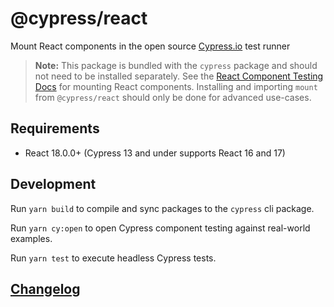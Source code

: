# @cypress/react

Mount React components in the open source [Cypress.io](https://www.cypress.io/) test runner

> **Note:** This package is bundled with the `cypress` package and should not need to be installed separately. See the [React Component Testing Docs](https://docs.cypress.io/guides/component-testing/react/overview) for mounting React components. Installing and importing `mount` from `@cypress/react` should only be done for advanced use-cases.

## Requirements

- React 18.0.0+ (Cypress 13 and under supports React 16 and 17)

## Development

Run `yarn build` to compile and sync packages to the `cypress` cli package.

Run `yarn cy:open` to open Cypress component testing against real-world examples.

Run `yarn test` to execute headless Cypress tests.

## [Changelog](./CHANGELOG.md)
